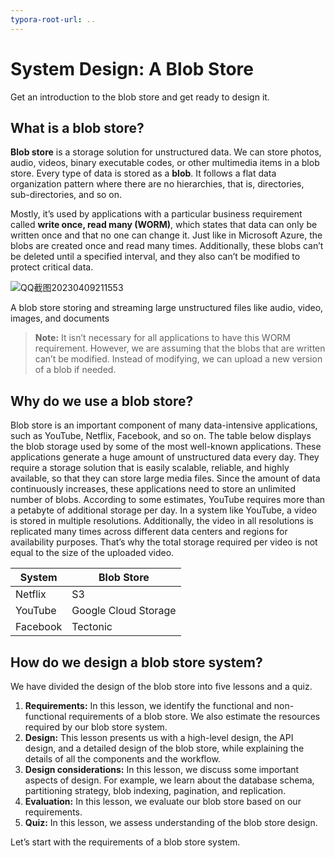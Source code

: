 ```yaml
---
typora-root-url: ..
---
```


# System Design: A Blob Store

Get an introduction to the blob store and get ready to design it.


## What is a blob store?

**Blob store** is a storage solution for unstructured data. We can store photos, audio, videos, binary executable codes, or other multimedia items in a blob store. Every type of data is stored as a **blob**. It follows a flat data organization pattern where there are no hierarchies, that is, directories, sub-directories, and so on.

Mostly, it’s used by applications with a particular business requirement called **write once, read many (WORM)**, which states that data can only be written once and that no one can change it. Just like in Microsoft Azure, the blobs are created once and read many times. Additionally, these blobs can’t be deleted until a specified interval, and they also can’t be modified to protect critical data.

![QQ截图20230409211553](/img/20-Blob%20Store/QQ%E6%88%AA%E5%9B%BE20230409211553.png)

A blob store storing and streaming large unstructured files like audio, video, images, and documents

> **Note:** It isn’t necessary for all applications to have this WORM requirement. However, we are assuming that the blobs that are written can’t be modified. Instead of modifying, we can upload a new version of a blob if needed.

## Why do we use a blob store?

Blob store is an important component of many data-intensive applications, such as YouTube, Netflix, Facebook, and so on. The table below displays the blob storage used by some of the most well-known applications. These applications generate a huge amount of unstructured data every day. They require a storage solution that is easily scalable, reliable, and highly available, so that they can store large media files. Since the amount of data continuously increases, these applications need to store an unlimited number of blobs. According to some estimates, YouTube requires more than a petabyte of additional storage per day. In a system like YouTube, a video is stored in multiple resolutions. Additionally, the video in all resolutions is replicated many times across different data centers and regions for availability purposes. That’s why the total storage required per video is not equal to the size of the uploaded video.

| **System** | **Blob Store**       |
| ---------- | -------------------- |
| Netflix    | S3                   |
| YouTube    | Google Cloud Storage |
| Facebook   | Tectonic             |

## How do we design a blob store system?

We have divided the design of the blob store into five lessons and a quiz.

1. **Requirements:** In this lesson, we identify the functional and non-functional requirements of a blob store. We also estimate the resources required by our blob store system.
2. **Design:** This lesson presents us with a high-level design, the API design, and a detailed design of the blob store, while explaining the details of all the components and the workflow.
3. **Design considerations:** In this lesson, we discuss some important aspects of design. For example, we learn about the database schema, partitioning strategy, blob indexing, pagination, and replication.
4. **Evaluation:** In this lesson, we evaluate our blob store based on our requirements.
5. **Quiz:** In this lesson, we assess understanding of the blob store design.

Let’s start with the requirements of a blob store system.